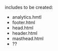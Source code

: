 includes to be created:

* analytics.hmtl
* footer.html
* head.html
* header.html
* masthead.html
* ??
 
